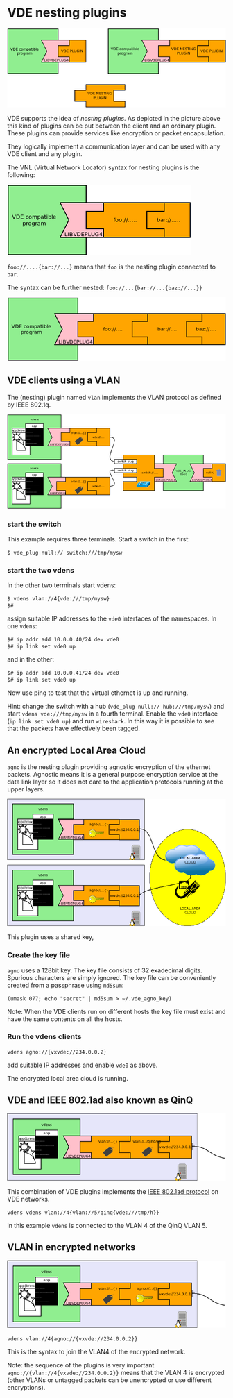 VDE nesting plugins
====

![](pictures/vde_nesting.png)

VDE supports the idea of *nesting plugins*. As depicted in the picture above this kind of plugins
can be put between the client and an ordinary plugin. These plugins can provide services like
encryption or packet encapsulation.

They logically implement a communication layer and can be used with any VDE client and any plugin.

The VNL (Virtual Network Locator) syntax for nesting plugins is the following:

![](pictures/vde_nest_syntax.png)

`foo://....{bar://...}` means that `foo` is the nesting plugin connected to `bar`.

The syntax can be further nested: `foo://...{bar://...{baz://...}}`

![](pictures/vde_nestnest_syntax.png)

## VDE clients using a VLAN

The (nesting) plugin named `vlan` implements the VLAN protocol as defined by IEEE 802.1q.

![](pictures/vde_vdens_sw_vlan.png)

### start the switch
This example requires three terminals. Start a switch in the first:
```
$ vde_plug null:// switch:///tmp/mysw
```

### start the two vdens
In the other two terminals start vdens:
```
$ vdens vlan://4{vde:///tmp/mysw}
$#
```
assign suitable IP addresses to the `vde0` interfaces of the namespaces. In one `vdens`:
```
$# ip addr add 10.0.0.40/24 dev vde0
$# ip link set vde0 up
```
and in the other:
```
$# ip addr add 10.0.0.41/24 dev vde0
$# ip link set vde0 up
```

Now use ping to test that the virtual ethernet is up and running.

Hint: change the switch with a hub (`vde_plug null:// hub:///tmp/mysw`) and start 
`vdens vde:///tmp/mysw` in a fourth terminal. Enable the `vde0` interface (`ip link set vde0 up`) and run `wireshark`.
In this way it is possible to see that the packets have effectively been tagged.

## An encrypted Local Area Cloud

`agno` is the nesting plugin providing agnostic encryption of the ethernet packets.
Agnostic means it is a general purpose encryption service at the data link layer so it does not care
to the application protocols running at the upper layers.

![](pictures/vde_vdens_vxvde_agno.png)

This plugin uses a shared key, 

### Create the key file

`agno` uses a 128bit key. The key file consists of 32 exadecimal digits. Spurious characters are simply ignored.
The  key file can be conveniently created from a passphrase using `md5sum`:
```
(umask 077; echo "secret" | md5sum > ~/.vde_agno_key)
```
Note: When the VDE clients run on different hosts the key file must exist and have the same contents on
all the hosts.

### Run the vdens clients

```
vdens agno://{vxvde://234.0.0.2}
```
add suitable IP addresses and enable `vde0` as above.

The encrypted local area cloud is running. 

## VDE and IEEE 802.1ad also known as QinQ

![802.1ad](pictures/vde_nest_qinq.png)

This combination of VDE plugins implements the [IEEE 802.1ad protocol](https://en.wikipedia.org/wiki/IEEE_802.1ad) on
VDE networks.

```
vdens vdens vlan://4{vlan://5/qinq{vde:///tmp/h}}
```
in this example `vdens` is connected to the VLAN 4 of the QinQ VLAN 5.

## VLAN in encrypted networks

![VLAN in encrypted VDE](pictures/vde_nest_vlan_agno.png)

```
vdens vlan://4{agno://{vxvde://234.0.0.2}}
```
This is the syntax to join the VLAN4 of the encrypted network.

Note: the sequence of the plugins is very important `agno://{vlan://4{vxvde://234.0.0.2}}` means
that the VLAN 4 is encrypted (other VLANs or untagged packets can be unencrypted or use different
encryptions).
